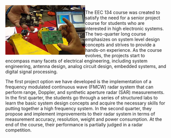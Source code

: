 <img src="/images/eec134.jpg" width="250px" style="float:left; margin:0px;">

The EEC 134 course was created to satisfy the need for a senior project course for students who are interested in high electronic systems. The two-quarter long course emphasizes on system level design concepts and strives to provide a hands-on experience. As the course evolves, the projects start to encompass many facets of electrical engineering, including system engineering, antenna design, analog circuit design, embedded systems, and digital signal processing. 

The first project option we have developed is the implementation of a frequency modulated continuous wave (FMCW) radar system that can perform range, Doppler, and synthetic aperture radar (SAR) measurements. In the first quarter, the students go through a series of structured labs to learn the basic system design concepts and acquire the necessary skills for putting together a high frequency system. In the second quarter, they propose and implement improvements to their radar system in terms of measurement accuracy, resolution, weight and power consumption. At the end of the course, their performance is partially judged in a radar competition.
